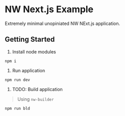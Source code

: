 # NW Next.js Example

Extremely minimal unopiniated NW NExt.js application.

## Getting Started

1. Install node modules

```shell
npm i
```

1. Run application

```shell
npm run dev
```

1. TODO: Build application

> Using `nw-builder`

```shell
npm run bld
```
